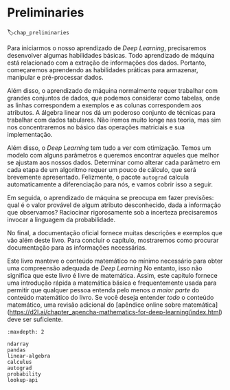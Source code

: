 #  Preliminaries
:label:`chap_preliminaries`

Para iniciarmos o nosso aprendizado de *Deep Learning*,
precisaremos desenvolver algumas habilidades básicas.
Todo aprendizado de máquina está relacionado
com a extração de informações dos dados.
Portanto, começaremos aprendendo as habilidades práticas
para armazenar, manipular e pré-processar dados.

Além disso, o aprendizado de máquina normalmente requer
trabalhar com grandes conjuntos de dados, que podemos considerar como tabelas,
onde as linhas correspondem a exemplos
e as colunas correspondem aos atributos.
A álgebra linear nos dá um poderoso conjunto de técnicas
para trabalhar com dados tabulares.
Não iremos muito longe nas teoria, mas sim nos concentraremos no básico
das operações matriciais e sua implementação.

Além disso, o *Deep Learning* tem tudo a ver com otimização.
Temos um modelo com alguns parâmetros e
queremos encontrar aqueles que melhor se ajustam aos nossos dados.
Determinar como alterar cada parâmetro em cada etapa de um algoritmo
requer um pouco de cálculo, que será brevemente apresentado.
Felizmente, o pacote `autograd` calcula automaticamente a diferenciação para nós,
e vamos cobrir isso a seguir.

Em seguida, o aprendizado de máquina se preocupa em fazer previsões:
qual é o valor provável de algum atributo desconhecido,
dada a informação que observamos?
Raciocinar rigorosamente sob a incerteza
precisaremos invocar a linguagem da probabilidade.

No final, a documentação oficial fornece
muitas descrições e exemplos que vão além deste livro.
Para concluir o capítulo, mostraremos como procurar documentação para
as informações necessárias.

Este livro manteve o conteúdo matemático no mínimo necessário
para obter uma compreensão adequada de *Deep Learning*
No entanto, isso não significa que
este livro é livre de matemática.
Assim, este capítulo fornece uma introdução rápida a
matemática básica e frequentemente usada para permitir que qualquer pessoa entenda
pelo menos *a maior parte* do conteúdo matemático do livro.
Se você deseja entender *todo* o conteúdo matemático,
uma revisão adicional do [apêndice online sobre matemática] (https://d2l.ai/chapter_apencha-mathematics-for-deep-learning/index.html) deve ser suficiente.

```toc
:maxdepth: 2

ndarray
pandas
linear-algebra
calculus
autograd
probability
lookup-api
```

<!--stackedit_data:
eyJoaXN0b3J5IjpbMTc0NDIyMzE2NV19
-->